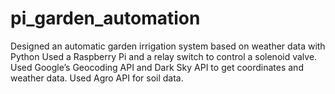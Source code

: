 # pi_garden_automation
Designed an automatic garden irrigation system based on weather data with Python 
Used a Raspberry Pi and a relay switch to control a solenoid valve.
Used Google’s Geocoding API and Dark Sky API to get coordinates and weather data.
Used Agro API for soil data.	
